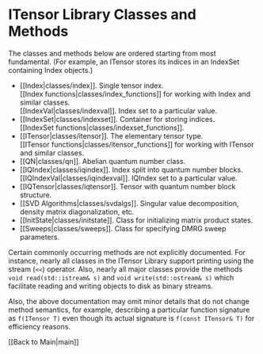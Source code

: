 # ITensor Library Classes and Methods #

The classes and methods below are ordered starting from most fundamental. (For example, an ITensor stores its indices in an
IndexSet containing Index objects.)

* [[Index|classes/index]]. Single tensor index. <br/>
  [[Index functions|classes/index_functions]] for working with Index and similar classes. <br/>
  [[IndexVal|classes/indexval]]. Index set to a particular value. 
* [[IndexSet|classes/indexset]]. Container for storing indices. <br/>
  [[IndexSet functions|classes/indexset_functions]].
* [[ITensor|classes/itensor]]. The elementary tensor type. <br/>
  [[ITensor functions|classes/itensor_functions]] for working with ITensor and similar classes. <br/>
* [[QN|classes/qn]]. Abelian quantum number class.
* [[IQIndex|classes/iqindex]]. Index split into quantum number blocks. <br/>
  [[IQIndexVal|classes/iqindexval]]. IQIndex set to a particular value.
* [[IQTensor|classes/iqtensor]]. Tensor with quantum number block structure.
* [[SVD Algorithms|classes/svdalgs]]. Singular value decomposition, density matrix diagonalization, etc.
* [[InitState|classes/initstate]]. Class for initializing matrix product states.
* [[Sweeps|classes/sweeps]]. Class for specifying DMRG sweep parameters.

Certain commonly occurring methods are not explicitly documented. For instance, nearly all classes in the ITensor Library
support printing using the stream (`<<`) operator. Also, nearly all major classes provide the methods `void read(std::istream& s)`
and `void write(std::ostream& s)` which facilitate reading and writing objects to disk as binary streams.

Also, the above documentation may omit minor details that do not change method semantics, 
for example, describing a particular function signature as `f(ITensor T)` even though
its actual signature is `f(const ITensor& T)` for efficiency reasons.


[[Back to Main|main]]

